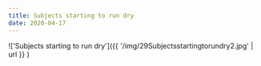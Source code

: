 ```yaml
---
title: Subjects starting to run dry
date: 2020-04-17
---
```


!['Subjects starting to run dry']({{ '/img/29Subjectsstartingtorundry2.jpg' | url }} )
<br>
